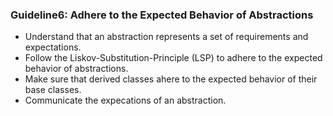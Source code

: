 ### Guideline6: Adhere to the Expected Behavior of Abstractions
+ Understand that an abstraction represents a set of requirements and expectations.
+ Follow the Liskov-Substitution-Principle (LSP) to adhere to the expected behavior of abstractions.
+ Make sure that derived classes ahere to the expected behavior of their base classes.
+ Communicate the expecations of an abstraction.